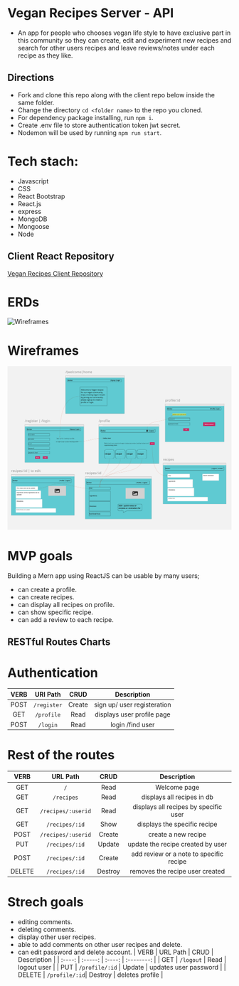 # Vegan Recipes Server - API
- An app for people who chooses vegan life style to have exclusive part in this community so they can create, edit and experiment new recipes and search for other users recipes and leave reviews/notes under each recipe as they like.

## Directions
- Fork and clone this repo along with the client repo below inside the same folder.
- Change the directory `cd <folder name>` to the repo you cloned.
- For dependency package installing, run `npm i`.
- Create .env file to store authentication token jwt secret.
- Nodemon will be used by running `npm run start`.

# Tech stach:
- Javascript
- CSS
- React Bootstrap
- React.js
- express
- MongoDB
- Mongoose
- Node

## Client React Repository
[Vegan Recipes Client Repository](https://github.com/ikarabag1/vegan-recipes-client)

# ERDs 
![Wireframes](wireframes/userschema.png)

# Wireframes
![Wireframes](wireframes/wireframes.png)

# MVP goals
Building a Mern app using ReactJS can be usable by many users;
- can create a profile.
- can create recipes.
- can display all recipes on profile.
- can show specific recipe.
- can add a review to each recipe.

## RESTful Routes Charts
# Authentication
| VERB   | URI Path  | CRUD     | Description       |
| :----: | :------: | :------: | :----------------: |
| POST   | `/register` | Create  | sign up/ user registeration   |
| GET    | `/profile`  | Read   | displays user profile page   |
| POST   | `/login`   | Read    | login /find user    |

# Rest of the routes
| VERB   | URL Path   | CRUD     | Description     |
| :----: | :---------: | :------: | :-----------: |
| GET    | `/`   | Read   | Welcome page   |
| GET    | `/recipes`  | Read  | displays all recipes in db |
| GET    | `/recipes/:userid`  | Read  | displays all recipes by specific user |
| GET    | `/recipes/:id` | Show | displays the specific recipe   |
| POST   | `/recipes/:userid` | Create  | create a new recipe     |
| PUT    | `/recipes/:id` | Update | update the recipe created by user |
| POST   | `/recipes/:id`  | Create  | add review or a note to specific recipe  |
| DELETE | `/recipes/:id`  | Destroy | removes the recipe user created  |

# Strech goals
- editing comments.
- deleting comments.
- display other user recipes.
- able to add comments on other user recipes and delete.
- can edit password and delete account.
| VERB  | URL Path  | CRUD  | Description  |
| :----: | :-----: | :----: | :--------: |
| GET   | `/logout`  | Read   | logout user |
| PUT  | `/profile/:id` | Update | updates user password |
| DELETE | `/profile/:id`| Destroy | deletes profile |
